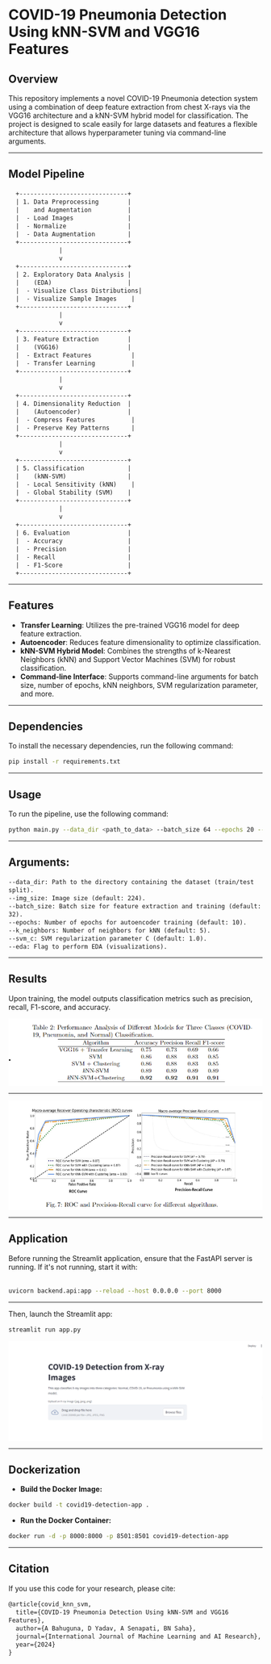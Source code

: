 # COVID-19 Pneumonia Detection Using kNN-SVM and VGG16 Features

## Overview
This repository implements a novel COVID-19 Pneumonia detection system using a combination of deep feature extraction from chest X-rays via the VGG16 architecture and a kNN-SVM hybrid model for classification. The project is designed to scale easily for large datasets and features a flexible architecture that allows hyperparameter tuning via command-line arguments.

---

## Model Pipeline

      +------------------------------+
      | 1. Data Preprocessing        |
      |    and Augmentation          |
      |  - Load Images               |
      |  - Normalize                 |
      |  - Data Augmentation         |
      +------------------------------+
                  |
                  v
      +------------------------------+
      | 2. Exploratory Data Analysis |
      |    (EDA)                     |
      |  - Visualize Class Distributions|
      |  - Visualize Sample Images    |
      +------------------------------+
                  |
                  v
      +------------------------------+
      | 3. Feature Extraction        |
      |    (VGG16)                   |
      |  - Extract Features           |
      |  - Transfer Learning          |
      +------------------------------+
                  |
                  v
      +------------------------------+
      | 4. Dimensionality Reduction  |
      |    (Autoencoder)             |
      |  - Compress Features          |
      |  - Preserve Key Patterns      |
      +------------------------------+
                  |
                  v
      +------------------------------+
      | 5. Classification            |
      |    (kNN-SVM)                 |
      |  - Local Sensitivity (kNN)    |
      |  - Global Stability (SVM)    |
      +------------------------------+
                  |
                  v
      +------------------------------+
      | 6. Evaluation                |
      |  - Accuracy                  |
      |  - Precision                 |
      |  - Recall                    |
      |  - F1-Score                  |
      +------------------------------+

---

## Features
- **Transfer Learning**: Utilizes the pre-trained VGG16 model for deep feature extraction.
- **Autoencoder**: Reduces feature dimensionality to optimize classification.
- **kNN-SVM Hybrid Model**: Combines the strengths of k-Nearest Neighbors (kNN) and Support Vector Machines (SVM) for robust classification.
- **Command-line Interface**: Supports command-line arguments for batch size, number of epochs, kNN neighbors, SVM regularization parameter, and more.

---

## Dependencies
To install the necessary dependencies, run the following command:

```bash
pip install -r requirements.txt

```
---

## Usage
To run the pipeline, use the following command:

```bash
python main.py --data_dir <path_to_data> --batch_size 64 --epochs 20 --k_neighbors 7 --svm_c 0.5 --eda
```
---

## Arguments:

    --data_dir: Path to the directory containing the dataset (train/test split).
    --img_size: Image size (default: 224).
    --batch_size: Batch size for feature extraction and training (default: 32).
    --epochs: Number of epochs for autoencoder training (default: 10).
    --k_neighbors: Number of neighbors for kNN (default: 5).
    --svm_c: SVM regularization parameter C (default: 1.0).
    --eda: Flag to perform EDA (visualizations).

---

## Results
Upon training, the model outputs classification metrics such as precision, recall, F1-score, and accuracy.
<p align = 'left'>
  <img src = './utils/perfomance analysis.png' align = 'center'>
</p>

---

<p align = 'left'>
  <img src = './utils/curve.png' align = 'center'>
</p>

---

## Application

  Before running the Streamlit application, ensure that the FastAPI server is running. If it's not running, start it with:

```bash

uvicorn backend.api:app --reload --host 0.0.0.0 --port 8000
```

---

Then, launch the Streamlit app:

```bash
streamlit run app.py

```

<p align = 'left'>
  <img src = './utils/app_image.png' align = 'center'>
</p>

---

## Dockerization

- <b>Build the Docker Image:</b>

```bash
docker build -t covid19-detection-app .
```

- <b> Run the Docker Container:</b>

```bash
docker run -d -p 8000:8000 -p 8501:8501 covid19-detection-app
```

---

## Citation
If you use this code for your research, please cite:

    @article{covid_knn_svm,
      title={COVID-19 Pneumonia Detection Using kNN-SVM and VGG16 Features},
      author={A Bahuguna, D Yadav, A Senapati, BN Saha},
      journal={International Journal of Machine Learning and AI Research},
      year={2024}
    }

    

